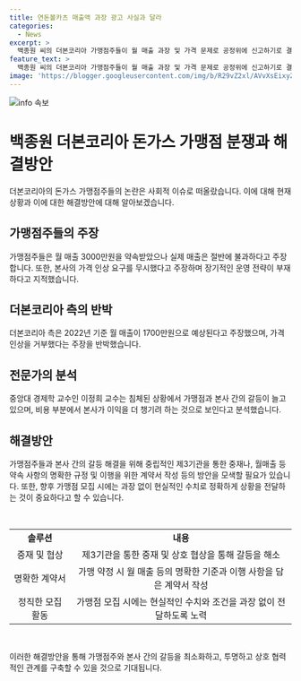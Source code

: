 ```yaml
---
title: 연돈볼카츠 매출액 과장 광고 사실과 달라
categories:
  - News
excerpt: >
  백종원 씨의 더본코리아 가맹점주들이 월 매출 과장 및 가격 문제로 공정위에 신고하기로 결정했습니다. 일부 점주들은 실제 매출이 약속된 3000만 원의 절반에 불과하다고 주장하며 가격 인상 문제도 제기했습니다. 더본코리아 측은 이에 대해 사실과 다르다고 주장하고, 2022년 기준 예상 매출 산정서에 따르면 월 매출은 1700만원으로, 과장된 약속은 없다고 밝혔습니다. 이와 관련한 갈등은 가맹본부와 가맹점 간에도 늘어나고 있습니다.
feature_text: >
  백종원 씨의 더본코리아 가맹점주들이 월 매출 과장 및 가격 문제로 공정위에 신고하기로 결정했습니다. 일부 점주들은 실제 매출이 약속된 3000만 원의 절반에 불과하다고 주장하며 가격 인상 문제도 제기했습니다. 더본코리아 측은 이에 대해 사실과 다르다고 주장하고, 2022년 기준 예상 매출 산정서에 따르면 월 매출은 1700만원으로, 과장된 약속은 없다고 밝혔습니다. 이와 관련한 갈등은 가맹본부와 가맹점 간에도 늘어나고 있습니다.
image: 'https://blogger.googleusercontent.com/img/b/R29vZ2xl/AVvXsEixyZcFfHzMRdzZMjFBmAUKJYCLCGyLL1o632UiGVXcaFdKo_bkvkuCioo0uUKlGfBVcT3P84aROyZIXSBEx3Aw5nCQ3pTgDom1WDC4m8eifvWiAmWEEVb4x6G_l8C0QH225ldMjyaFvpxGEBGNO37VmDTDMHGhJPq73UglMfDca1-0aw/s1600/blogspot.png'
---
```


<p><img src="https://blogger.googleusercontent.com/img/b/R29vZ2xl/AVvXsEixyZcFfHzMRdzZMjFBmAUKJYCLCGyLL1o632UiGVXcaFdKo_bkvkuCioo0uUKlGfBVcT3P84aROyZIXSBEx3Aw5nCQ3pTgDom1WDC4m8eifvWiAmWEEVb4x6G_l8C0QH225ldMjyaFvpxGEBGNO37VmDTDMHGhJPq73UglMfDca1-0aw/s1600/blogspot.png" alt="info 속보" /></p>

<h1>백종원 더본코리아 돈가스 가맹점 분쟁과 해결방안</h1>

<p>더본코리아의 돈가스 가맹점주들의 논란은 사회적 이슈로 떠올랐습니다. 이에 대해 현재 상황과 이에 대한 해결방안에 대해 알아보겠습니다.</p>

<h2>가맹점주들의 주장</h2>

<p>가맹점주들은 월 매출 3000만원을 약속받았으나 실제 매출은 절반에 불과하다고 주장합니다. 또한, 본사의 가격 인상 요구를 무시했다고 주장하며 장기적인 운영 전략이 부재하다고 지적했습니다.</p>

<h2>더본코리아 측의 반박</h2>

<p>더본코리아 측은 2022년 기준 월 매출이 1700만원으로 예상된다고 주장했으며, 가격 인상을 거부했다는 주장을 반박했습니다.</p>

<h2>전문가의 분석</h2>

<p>중앙대 경제학 교수인 이정희 교수는 침체된 상황에서 가맹점과 본사 간의 갈등이 늘고 있으며, 비용 부분에서 본사가 이익을 더 챙기려 하는 것으로 보인다고 분석했습니다.</p>

<h2>해결방안</h2>

<p>가맹점주들과 본사 간의 갈등 해결을 위해 중립적인 제3기관을 통한 중재나, 월매출 등 약속 사항의 명확한 규정 및 이행을 위한 계약서 작성 등의 방안을 모색할 필요가 있습니다. 또한, 향후 가맹점 모집 시에는 과장 없이 현실적인 수치로 정확하게 상황을 전달하는 것이 중요하다고 할 수 있습니다.</p>

<p data-ke-size="size16">&nbsp;</p>

<table>
<tbody>
<tr>
<td style="text-align: center; height: 17px;"><b>솔루션</b></td>
<td style="text-align: center; height: 17px;"><b>내용</b></td>
</tr>
<tr>
<td style="text-align: center; height: 17px;">중재 및 협상</td>
<td style="text-align: center; height: 17px;">제3기관을 통한 중재 및 상호 협상을 통해 갈등을 해소</td>
</tr>
<tr>
<td style="text-align: center; height: 17px;">명확한 계약서</td>
<td style="text-align: center; height: 17px;">가맹 약정 시 월 매출 등의 명확한 기준과 이행 사항을 담은 계약서 작성</td>
</tr>
<tr>
<td style="text-align: center; height: 17px;">정직한 모집 활동</td>
<td style="text-align: center; height: 17px;">가맹점 모집 시에는 현실적인 수치와 조건을 과장 없이 전달하도록 노력</td>
</tr>
</tbody>
</table>

<p data-ke-size="size16">&nbsp;</p>

<p>이러한 해결방안을 통해 가맹점주와 본사 간의 갈등을 최소화하고, 투명하고 상호 협력적인 관계를 구축할 수 있을 것으로 기대됩니다.</p>


